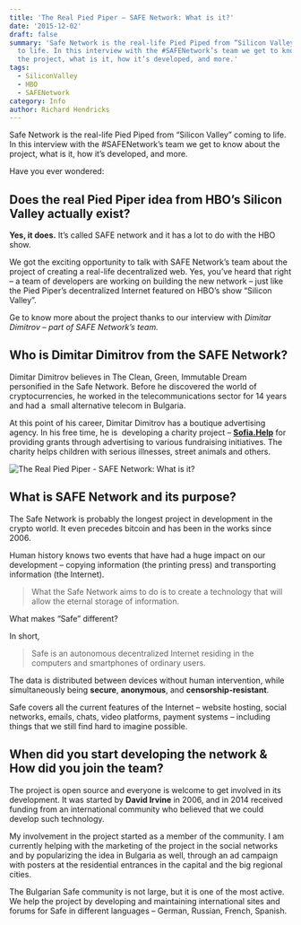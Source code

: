 ```yaml
---
title: 'The Real Pied Piper – SAFE Network: What is it?'
date: '2015-12-02'
draft: false
summary: 'Safe Network is the real-life Pied Piped from “Silicon Valley” coming
  to life. In this interview with the #SAFENetwork’s team we get to know about
  the project, what is it, how it’s developed, and more.'
tags:
  - SiliconValley
  - HBO
  - SAFENetwork
category: Info
author: Richard Hendricks
---
```


Safe Network is the real-life Pied Piped from “Silicon Valley” coming to life. In this interview with the #SAFENetwork’s team we get to know about the project, what is it, how it’s developed, and more.

Have you ever wondered:

## Does the real **Pied Piper** idea from HBO’s Silicon Valley actually exist? 

**Yes, it does.** It’s called SAFE network and it has a lot to do with the HBO show.

We got the exciting opportunity to talk with SAFE Network’s team about the project of creating a real-life decentralized web. Yes, you’ve heard that right – a team of developers are working on building the new network – just like the Pied Piper’s decentralized Internet featured on HBO’s show “Silicon Valley”.

Ge to know more about the project thanks to our interview with *Dimitar Dimitrov – part of SAFE Network’s team.*

## Who is Dimitar Dimitrov from the SAFE Network?

Dimitar Dimitrov believes in The Clean, Green, Immutable Dream  personified in the Safe Network. Before he discovered the world of cryptocurrencies, he worked in the telecommunications sector for 14 years and had a  small alternative telecom in Bulgaria.

At this point of his career, Dimitar Dimitrov has a boutique advertising agency. In his free time, he is  developing a charity project – **[Sofia.Help](http://sofia.help/)** for providing grants through advertising to various fundraising initiatives. The charity helps children with serious illnesses, street animals and others.

![The Real Pied Piper - SAFE Network: What is it?](https://egorithms.com/wp-content/uploads/2021/05/Dimitar-Dimitrov-_-Safe-network.png)

## What is SAFE Network and its purpose?

The Safe Network is probably the longest project in development in the crypto world. It even precedes bitcoin and has been in the works since 2006.

Human history knows two events that have had a huge impact on our development – copying information (the printing press) and transporting information (the Internet).

> What the Safe Network aims to do is to create a technology that will allow the eternal storage of information.

What makes “Safe” different?

In short,

> Safe is an autonomous decentralized Internet residing in the computers and smartphones of ordinary users.

The data is distributed between devices without human intervention, while simultaneously being **secure**, **anonymous**, and **censorship-resistant**.

Safe covers all the current features of the Internet – website hosting, social networks, emails, chats, video platforms, payment systems – including things that we still find hard to imagine possible.

## When did you start developing the network & How did you join the team? 

The project is open source and everyone is welcome to get involved in its development. It was started by **David Irvine** in 2006, and in 2014 received funding from an international community who believed that we could develop such technology.

My involvement in the project started as a member of the community. I am currently helping with the marketing of the project in the social networks and by popularizing the idea in Bulgaria as well, through an ad campaign with posters at the residential entrances in the capital and the big regional cities.

The Bulgarian Safe community is not large, but it is one of the most active. We help the project by developing and maintaining international sites and forums for Safe in different languages – German, Russian, French, Spanish.
